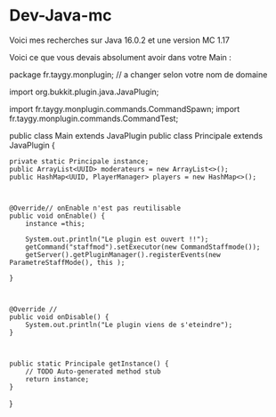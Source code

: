 # Dev-Java-mc

Voici mes recherches sur Java 16.0.2 et une version MC 1.17  

Voici ce que vous devais absolument avoir dans votre Main :  

package fr.taygy.monplugin;  // a changer selon votre nom de domaine

import org.bukkit.plugin.java.JavaPlugin;

import fr.taygy.monplugin.commands.CommandSpawn;
import fr.taygy.monplugin.commands.CommandTest;

public class Main extends JavaPlugin 
public class Principale extends JavaPlugin {
	
	private static Principale instance;
	public ArrayList<UUID> moderateurs = new ArrayList<>();
	public HashMap<UUID, PlayerManager> players = new HashMap<>();
	
	
	
	@Override// onEnable n'est pas reutilisable
	public void onEnable() {
		instance =this;
		 
	    System.out.println("Le plugin est ouvert !!");
	    getCommand("staffmod").setExecutor(new CommandStaffmode());
	    getServer().getPluginManager().registerEvents(new ParametreStaffMode(), this );
	      
	}
	

	
	@Override //
	public void onDisable() {
		System.out.println("Le plugin viens de s'eteindre"); 
	}



	public static Principale getInstance() {
		// TODO Auto-generated method stub
		return instance;
	}

}
